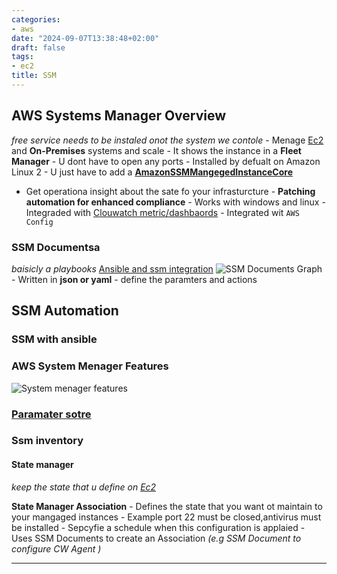 ```yaml
---
categories:
- aws
date: "2024-09-07T13:38:48+02:00"
draft: false
tags:
- ec2
title: SSM
---
```


## AWS Systems Manager Overview

*free service needs to be instaled onot the system we contole* - Menage
[Ec2](/Notes/posts/sysops_aws_cert/ec2_instances/ec2_instance) and
**On-Premises** systems and scale - It shows the instance in a **Fleet
Manager** - U dont have to open any ports - Installed by defualt on
Amazon Linux 2 - U just have to add a
[**AmazonSSMMangegedInstanceCore**](https://docs.aws.amazon.com/aws-managed-policy/latest/reference/AmazonSSMManagedInstanceCore.html)
- Get operationa insight about the sate fo your infrasturcture -
**Patching automation for enhanced compliance** - Works with windows and
linux - Integraded with [Clouwatch
metric/dashbaords](/Notes/posts/sysops_aws_cert/CloudWatch) - Integrated
wit `AWS Config`

### SSM Documentsa

*baisicly a playbooks* [Ansible and ssm
integration](https://aws.amazon.com/blogs/mt/keeping-ansible-effortless-with-aws-systems-manager/)
![SSM Documents Graph](/Notes/ssm_aws_documents_graph_visual.png) -
Written in **json or yaml** - define the paramters and actions

## SSM Automation

### SSM with ansible

### AWS System Menager Features

![System menager
features](/Notes/aws_system_meanger_features_visual.png)

### [Paramater sotre](/Notes/posts//posts/sysops_aws_cert/ec2_instances/ssm_main/ssm_parameter)

### Ssm inventory

#### State manager

*keep the state that u define on
[Ec2](/Notes/posts/sysops_aws_cert/ec2_instances/ec2_instance)*

**State Manager Association** - Defines the state that you want ot
maintain to your mangaged instances - Example port 22 must be
closed,antivirus must be installed - Sepcyfie a schedule when this
configuration is applaied - Uses SSM Documents to create an Association
*(e.g SSM Document to configure CW Agent )*

------------------------------------------------------------------------
